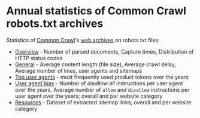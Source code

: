 Annual statistics of Common Crawl robots.txt archives
=====================================================

Statistics of [Common Crawl](https://commoncrawl.org/)'s [web archives](https://commoncrawl.org/the-data/get-started/) on robots.txt files:

* [Overview](overview) - Number of parsed documents, Capture times, Distribution of HTTP status codes
* [General](general) - Average content length (file size), Average crawl delay, Average number of lines, user agents and sitemaps
* [Top user agents](top-user-agents) - most frequently used product tokens over the years
* [User agent bias](user-agent-bias) - Number of *disallow all* instructions per user agent over the years, Average number of `allow` and `disallow` instructions per user agent over the years; overall and per website category
* [Resources](resources) - Dataset of extracted sitemap links; overall and per website category
